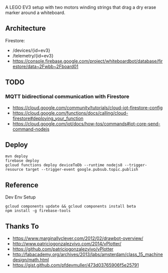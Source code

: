 A LEGO EV3 setup with two motors winding strings that drag a dry erase marker around a whiteboard.

## Architecture

Firestore:

* /devices/{id=ev3}
* /telemetry/{id=ev3} 
* https://console.firebase.google.com/project/whiteboardbot/database/firestore/data~2Fwbb~2Fboard01

## TODO

### MQTT bidirectional communication with Firestore

* https://cloud.google.com/community/tutorials/cloud-iot-firestore-config
* https://cloud.google.com/functions/docs/calling/cloud-firestore#deploying_your_function
* https://cloud.google.com/iot/docs/how-tos/commands#iot-core-send-command-nodejs

## Deploy

    mvn deploy
    firebase deploy
    gcloud functions deploy deviceToDb --runtime nodejs8 --trigger-resource target --trigger-event google.pubsub.topic.publish

## Reference


Dev Env Setup
    
    gcloud components update && gcloud components install beta
    npm install -g firebase-tools



## Thanks To

* https://www.marginallyclever.com/2012/02/drawbot-overview/
* http://www.patriciogonzalezvivo.com/2014/vPlotter/
* https://github.com/patriciogonzalezvivo/vPlotter
* http://fabacademy.org/archives/2013/labs/amsterdam/class_15_machinedesign/math.html
* https://gist.github.com/pfdevmuller/473d03765906f5e25791


